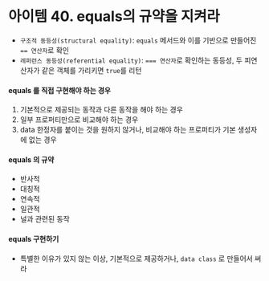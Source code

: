 # 아이템 40. equals의 규약을 지켜라


- `구조적 동등성(structural equality)`: `equals` 메서드와 이를 기반으로 만들어진 `== 연산자`로 확인 
- `레퍼런스 동등성(referential equality)`: `=== 연산자`로 확인하는 동등성, 두 피연산자가 같은 객체를 가리키면 `true`를 리턴


#### equals 를 직접 구현해야 하는 경우
1. 기본적으로 제공되는 동작과 다른 동작을 해야 하는 경우
2. 일부 프로퍼티만으로 비교해야 하는 경우
3. data 한정자를 붙이는 것을 원하지 않거나, 비교해야 하는 프로퍼티가 기본 생성자에 없는 경우


#### equals 의 규약
- 반사적
- 대칭적
- 연속적
- 일관적
- 널과 관련된 동작

#### equals 구현하기
- 특별한 이유가 있지 않는 이상, 기본적으로 제공하거나, `data class` 로 만들어서 써라

